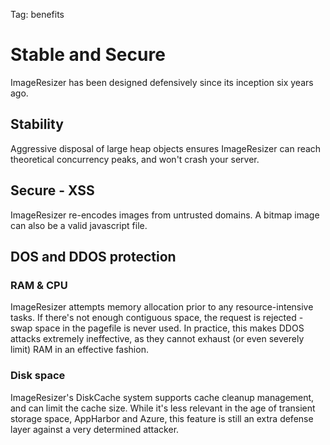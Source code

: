 Tag: benefits

# Stable and Secure

ImageResizer has been designed defensively since its inception six years ago.

## Stability

Aggressive disposal of large heap objects ensures ImageResizer can reach theoretical concurrency peaks, and won't crash your server.




## Secure - XSS

ImageResizer re-encodes images from untrusted domains. A bitmap image can also be a valid javascript file. 

## DOS and DDOS protection

### RAM & CPU

ImageResizer attempts memory allocation prior to any resource-intensive tasks. If there's not enough contiguous space, the request is rejected - swap space in the pagefile is never used. In practice, this makes DDOS attacks extremely ineffective, as they cannot exhaust (or even severely limit) RAM in an effective fashion. 


### Disk space

ImageResizer's DiskCache system supports cache cleanup management, and can limit the cache size. While it's less relevant in the age of transient storage space, AppHarbor and Azure, this feature is still an extra defense layer against a very determined attacker.
